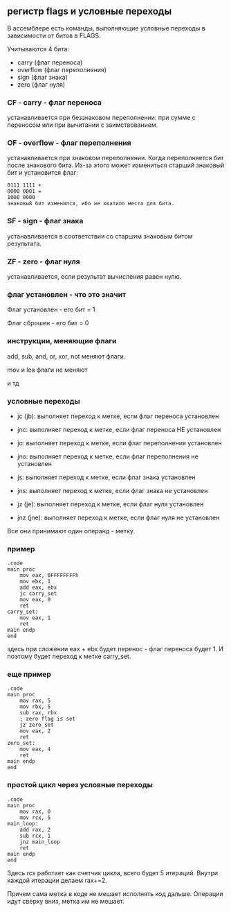 ## регистр flags и условные переходы

В ассемблере есть команды, выполняющие условные переходы в зависимости от битов в FLAGS.

Учитываются 4 бита: 
- carry (флаг переноса)
- overflow (флаг переполнения)
- sign (флаг знака)
- zero (флаг нуля)

### CF - carry - флаг переноса
устанавливается при беззнаковом переполнении: при сумме с переносом или при вычитании с заимствованием.

### OF - overflow - флаг переполнения
устанавливается при знаковом переполнении. Когда переполняется бит после знакового бита. Из-за этого может измениться старший знаковый бит и установится флаг:
```
0111 1111 + 
0000 0001 =
1000 0000 
знаковый бит изменился, ибо не хватило места для бита.
```
### SF - sign - флаг знака
устанавливается в соответствии со старшим знаковым битом результата. 

### ZF - zero - флаг нуля
устанавливается, если результат вычисления равен нулю.

### флаг установлен - что это значит
Флаг установлен - его бит = 1

Флаг сброшен - его бит = 0

### инструкции, меняющие флаги
add, sub, and, or, xor, not меняют флаги. 

mov и lea флаги не меняют 

и тд

### условные переходы
- jc (jb): выполняет переход к метке, если флаг переноса установлен

- jnc: выполняет переход к метке, если флаг переноса НЕ установлен

- jo: выполняет переход к метке, если флаг переполнения установлен

- jno: выполняет переход к метке, если флаг переполнения не установлен

- js: выполняет переход к метке, если флаг знака установлен

- jns: выполняет переход к метке, если флаг знака не установлен

- jz (je): выполняет переход к метке, если флаг нуля установлен

- jnz (jne): выполняет переход к метке, если флаг нуля не установлен

Все они принимают один операнд - метку.
### пример

```
.code
main proc
    mov eax, 0FFFFFFFFh
    mov ebx, 1
    add eax, ebx
    jc carry_set
    mov eax, 0
    ret
carry_set:
    mov eax, 1
    ret
main endp
end
```
здесь при сложении eax + ebx будет перенос - флаг переноса будет 1. И поэтому будет переход к метке carry_set.

### еще пример
```
.code
main proc
    mov rax, 5
    mov rbx, 5
    sub rax, rbx 
    ; zero flag is set
    jz zero_set
    mov eax, 2
    ret
zero_set:
    mov eax, 4
    ret
main endp
end
```

### простой цикл через условные переходы
```
.code 
main proc
    mov rax, 0
    mov rcx, 5
main_loop:
    add rax, 2
    sub rcx, 1
    jnz main_loop
    ret
main endp
end
```
Здесь rcx работает как счетчик цикла, всего будет 5 итераций. Внутри каждой итерации делаем rax+=2.

Причем сама метка в коде не мешает исполнять код дальше. Операции идут сверху вниз, метка им не мешает.
